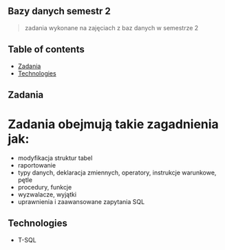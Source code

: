 ## Bazy danych semestr 2
>zadania wykonane na zajęciach z baz danych w semestrze 2

## Table of contents
* [Zadania](#zadania)
* [Technologies](#technologies)

## Zadania
# Zadania obejmują takie zagadnienia jak:
* modyfikacja struktur tabel
* raportowanie
* typy danych, deklaracja zmiennych, operatory, instrukcje warunkowe, pętle
* procedury, funkcje
* wyzwalacze, wyjątki
* uprawnienia i zaawansowane zapytania SQL

## Technologies
* T-SQL

